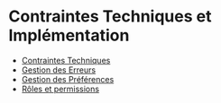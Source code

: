 # Contraintes Techniques et Implémentation

* [Contraintes Techniques](contraintes-techniques.md)
* [Gestion des Erreurs](gestion-des-erreurs.md)
* [Gestion des Préférences](gestion-des-preferences.md)
* [Rôles et permissions](roles-et-permissions.md)



